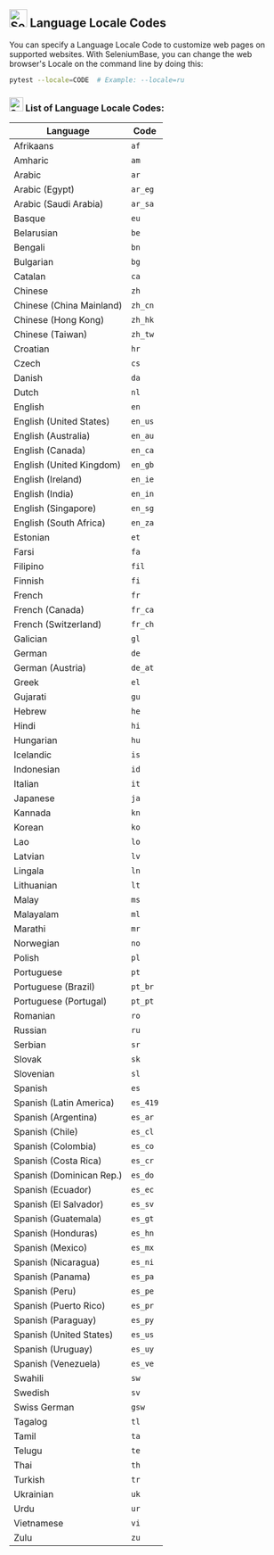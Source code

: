 ## [<img src="https://seleniumbase.io/img/logo6.png" title="SeleniumBase" width="32">](https://github.com/seleniumbase/SeleniumBase/) Language Locale Codes

You can specify a Language Locale Code to customize web pages on supported websites. With SeleniumBase, you can change the web browser's Locale on the command line by doing this:

```bash
pytest --locale=CODE  # Example: --locale=ru
```

<h3><img src="https://seleniumbase.io/img/logo6.png" title="SeleniumBase" width="25" /> List of Language Locale Codes:</h3>

<table>
    <thead><tr><th>Language</th><th>Code</th></tr></thead>
    <tbody class="list">
      <tr><td>Afrikaans</td><td><code translate="no" dir="ltr">af</code></td></tr>
      <tr><td>Amharic</td><td><code translate="no" dir="ltr">am</code></td></tr>
      <tr><td>Arabic</td><td><code translate="no" dir="ltr">ar</code></td></tr>
      <tr><td>Arabic (Egypt)</td><td><code translate="no" dir="ltr">ar_<wbr>eg</code></td></tr>
      <tr><td>Arabic (Saudi Arabia)</td><td><code translate="no" dir="ltr">ar_<wbr>sa</code></td></tr>
      <tr><td>Basque</td><td><code translate="no" dir="ltr">eu</code></td></tr>
      <tr><td>Belarusian</td><td><code translate="no" dir="ltr">be</code></td></tr>
      <tr><td>Bengali</td><td><code translate="no" dir="ltr">bn</code></td></tr>
      <tr><td>Bulgarian</td><td><code translate="no" dir="ltr">bg</code></td></tr>
      <tr><td>Catalan</td><td><code translate="no" dir="ltr">ca</code></td></tr>
      <tr><td>Chinese</td><td><code translate="no" dir="ltr">zh</code></td></tr>
      <tr><td>Chinese (China Mainland)</td><td><code translate="no" dir="ltr">zh_<wbr>cn</code></td></tr>
      <tr><td>Chinese (Hong Kong)</td><td><code translate="no" dir="ltr">zh_<wbr>hk</code></td></tr>
      <tr><td>Chinese (Taiwan)</td><td><code translate="no" dir="ltr">zh_<wbr>tw</code></td></tr>
      <tr><td>Croatian</td><td><code translate="no" dir="ltr">hr</code></td></tr>
      <tr><td>Czech</td><td><code translate="no" dir="ltr">cs</code></td></tr>
      <tr><td>Danish</td><td><code translate="no" dir="ltr">da</code></td></tr>
      <tr><td>Dutch</td><td><code translate="no" dir="ltr">nl</code></td></tr>
      <tr><td>English</td><td><code translate="no" dir="ltr">en</code></td></tr>
      <tr><td>English (United States)</td><td><code translate="no" dir="ltr">en_<wbr>us</code></td></tr>
      <tr><td>English (Australia)</td><td><code translate="no" dir="ltr">en_<wbr>au</code></td></tr>
      <tr><td>English (Canada)</td><td><code translate="no" dir="ltr">en_<wbr>ca</code></td></tr>
      <tr><td>English (United Kingdom)</td><td><code translate="no" dir="ltr">en_<wbr>gb</code></td></tr>
      <tr><td>English (Ireland)</td><td><code translate="no" dir="ltr">en_<wbr>ie</code></td></tr>
      <tr><td>English (India)</td><td><code translate="no" dir="ltr">en_<wbr>in</code></td></tr>
      <tr><td>English (Singapore)</td><td><code translate="no" dir="ltr">en_<wbr>sg</code></td></tr>
      <tr><td>English (South Africa)</td><td><code translate="no" dir="ltr">en_<wbr>za</code></td></tr>
      <tr><td>Estonian</td><td><code translate="no" dir="ltr">et</code></td></tr>
      <tr><td>Farsi</td><td><code translate="no" dir="ltr">fa</code></td></tr>
      <tr><td>Filipino</td><td><code translate="no" dir="ltr">fil</code></td></tr>
      <tr><td>Finnish</td><td><code translate="no" dir="ltr">fi</code></td></tr>
      <tr><td>French</td><td><code translate="no" dir="ltr">fr</code></td></tr>
      <tr><td>French (Canada)</td><td><code translate="no" dir="ltr">fr_<wbr>ca</code></td></tr>
      <tr><td>French (Switzerland)</td><td><code translate="no" dir="ltr">fr_<wbr>ch</code></td></tr>
      <tr><td>Galician</td><td><code translate="no" dir="ltr">gl</code></td></tr>
      <tr><td>German</td><td><code translate="no" dir="ltr">de</code></td></tr>
      <tr><td>German (Austria)</td><td><code translate="no" dir="ltr">de_<wbr>at</code></td></tr>
      <tr><td>Greek</td><td><code translate="no" dir="ltr">el</code></td></tr>
      <tr><td>Gujarati</td><td><code translate="no" dir="ltr">gu</code></td></tr>
      <tr><td>Hebrew</td><td><code translate="no" dir="ltr">he</code></td></tr>
      <tr><td>Hindi</td><td><code translate="no" dir="ltr">hi</code></td></tr>
      <tr><td>Hungarian</td><td><code translate="no" dir="ltr">hu</code></td></tr>
      <tr><td>Icelandic</td><td><code translate="no" dir="ltr">is</code></td></tr>
      <tr><td>Indonesian</td><td><code translate="no" dir="ltr">id</code></td></tr>
      <tr><td>Italian</td><td><code translate="no" dir="ltr">it</code></td></tr>
      <tr><td>Japanese</td><td><code translate="no" dir="ltr">ja</code></td></tr>
      <tr><td>Kannada</td><td><code translate="no" dir="ltr">kn</code></td></tr>
      <tr><td>Korean</td><td><code translate="no" dir="ltr">ko</code></td></tr>
      <tr><td>Lao</td><td><code translate="no" dir="ltr">lo</code></td></tr>
      <tr><td>Latvian</td><td><code translate="no" dir="ltr">lv</code></td></tr>
      <tr><td>Lingala</td><td><code translate="no" dir="ltr">ln</code></td></tr>
      <tr><td>Lithuanian</td><td><code translate="no" dir="ltr">lt</code></td></tr>
      <tr><td>Malay</td><td><code translate="no" dir="ltr">ms</code></td></tr>
      <tr><td>Malayalam</td><td><code translate="no" dir="ltr">ml</code></td></tr>
      <tr><td>Marathi</td><td><code translate="no" dir="ltr">mr</code></td></tr>
      <tr><td>Norwegian</td><td><code translate="no" dir="ltr">no</code></td></tr>
      <tr><td>Polish</td><td><code translate="no" dir="ltr">pl</code></td></tr>
      <tr><td>Portuguese</td><td><code translate="no" dir="ltr">pt</code></td></tr>
      <tr><td>Portuguese (Brazil)</td><td><code translate="no" dir="ltr">pt_<wbr>br</code></td></tr>
      <tr><td>Portuguese (Portugal)</td><td><code translate="no" dir="ltr">pt_<wbr>pt</code></td></tr>
      <tr><td>Romanian</td><td><code translate="no" dir="ltr">ro</code></td></tr>
      <tr><td>Russian</td><td><code translate="no" dir="ltr">ru</code></td></tr>
      <tr><td>Serbian</td><td><code translate="no" dir="ltr">sr</code></td></tr>
      <tr><td>Slovak</td><td><code translate="no" dir="ltr">sk</code></td></tr>
      <tr><td>Slovenian</td><td><code translate="no" dir="ltr">sl</code></td></tr>
      <tr><td>Spanish</td><td><code translate="no" dir="ltr">es</code></td></tr>
      <tr><td>Spanish (Latin America)</td><td><code translate="no" dir="ltr">es_<wbr>419</code></td></tr>
      <tr><td>Spanish (Argentina)</td><td><code translate="no" dir="ltr">es_<wbr>ar</code></td></tr>
      <tr><td>Spanish (Chile)</td><td><code translate="no" dir="ltr">es_<wbr>cl</code></td></tr>
      <tr><td>Spanish (Colombia)</td><td><code translate="no" dir="ltr">es_<wbr>co</code></td></tr>
      <tr><td>Spanish (Costa Rica)</td><td><code translate="no" dir="ltr">es_<wbr>cr</code></td></tr>
      <tr><td>Spanish (Dominican Rep.)</td><td><code translate="no" dir="ltr">es_<wbr>do</code></td></tr>
      <tr><td>Spanish (Ecuador)</td><td><code translate="no" dir="ltr">es_<wbr>ec</code></td></tr>
      <tr><td>Spanish (El Salvador)</td><td><code translate="no" dir="ltr">es_<wbr>sv</code></td></tr>
      <tr><td>Spanish (Guatemala)</td><td><code translate="no" dir="ltr">es_<wbr>gt</code></td></tr>
      <tr><td>Spanish (Honduras)</td><td><code translate="no" dir="ltr">es_<wbr>hn</code></td></tr>
      <tr><td>Spanish (Mexico)</td><td><code translate="no" dir="ltr">es_<wbr>mx</code></td></tr>
      <tr><td>Spanish (Nicaragua)</td><td><code translate="no" dir="ltr">es_<wbr>ni</code></td></tr>
      <tr><td>Spanish (Panama)</td><td><code translate="no" dir="ltr">es_<wbr>pa</code></td></tr>
      <tr><td>Spanish (Peru)</td><td><code translate="no" dir="ltr">es_<wbr>pe</code></td></tr>
      <tr><td>Spanish (Puerto Rico)</td><td><code translate="no" dir="ltr">es_<wbr>pr</code></td></tr>
      <tr><td>Spanish (Paraguay)</td><td><code translate="no" dir="ltr">es_<wbr>py</code></td></tr>
      <tr><td>Spanish (United States)</td><td><code translate="no" dir="ltr">es_<wbr>us</code></td></tr>
      <tr><td>Spanish (Uruguay)</td><td><code translate="no" dir="ltr">es_<wbr>uy</code></td></tr>
      <tr><td>Spanish (Venezuela)</td><td><code translate="no" dir="ltr">es_<wbr>ve</code></td></tr>
      <tr><td>Swahili</td><td><code translate="no" dir="ltr">sw</code></td></tr>
      <tr><td>Swedish</td><td><code translate="no" dir="ltr">sv</code></td></tr>
      <tr><td>Swiss German</td><td><code translate="no" dir="ltr">gsw</code></td></tr>
      <tr><td>Tagalog</td><td><code translate="no" dir="ltr">tl</code></td></tr>
      <tr><td>Tamil</td><td><code translate="no" dir="ltr">ta</code></td></tr>
      <tr><td>Telugu</td><td><code translate="no" dir="ltr">te</code></td></tr>
      <tr><td>Thai</td><td><code translate="no" dir="ltr">th</code></td></tr>
      <tr><td>Turkish</td><td><code translate="no" dir="ltr">tr</code></td></tr>
      <tr><td>Ukrainian</td><td><code translate="no" dir="ltr">uk</code></td></tr>
      <tr><td>Urdu</td><td><code translate="no" dir="ltr">ur</code></td></tr>
      <tr><td>Vietnamese</td><td><code translate="no" dir="ltr">vi</code></td></tr>
      <tr><td>Zulu</td><td><code translate="no" dir="ltr">zu</code></td></tr>
    </tbody>
  </table>

